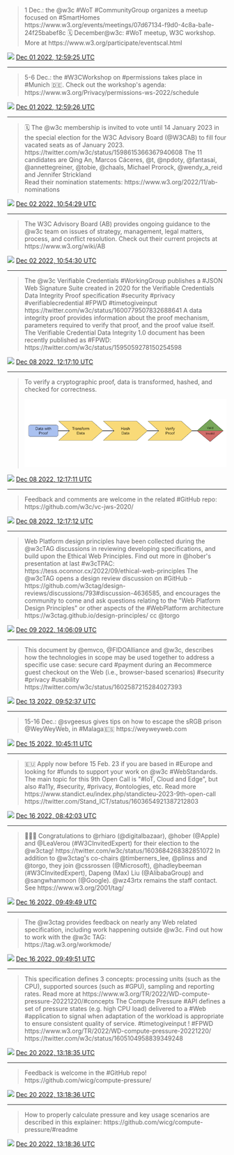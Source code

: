> 1 Dec\.: the @w3c \#WoT \#CommunityGroup organizes a meetup focused on \#SmartHomes  
> https://www\.w3\.org/events/meetings/07d67134\-f9d0\-4c8a\-ba1e\-24f25babef8c
> 🗓️ December@w3c: \#WoT meetup, W3C workshop\. More at https://www\.w3\.org/participate/eventscal\.html

<img src="../media/tweet.ico" width="12" /> [Dec 01 2022, 12:59:25 UTC](https://twitter.com/w3cdevs/status/1598300739579023365)

----

> 5\-6 Dec\.: the \#W3CWorkshop on \#permissions takes place in \#Munich 🇩🇪\. Check out the workshop's agenda: https://www\.w3\.org/Privacy/permissions\-ws\-2022/schedule

<img src="../media/tweet.ico" width="12" /> [Dec 01 2022, 12:59:26 UTC](https://twitter.com/w3cdevs/status/1598300742095458306)

----

> 🗓️ The @w3c membership is invited to vote until 14 January 2023 in the special election for the W3C Advisory Board \(@W3CAB\) to fill four vacated seats as of January 2023\. https://twitter\.com/w3c/status/1598615366367940608
> The 11 candidates are Qing An, Marcos Cáceres, @t, @npdoty, @fantasai, @annettegreiner, @tobie, @chaals, Michael Prorock, @wendy\_a\_reid and Jennifer Strickland   
> Read their nomination statements: https://www\.w3\.org/2022/11/ab\-nominations

<img src="../media/tweet.ico" width="12" /> [Dec 02 2022, 10:54:29 UTC](https://twitter.com/w3cdevs/status/1598631685507121152)

----

> The W3C Advisory Board \(AB\) provides ongoing guidance to the @w3c team on issues of strategy, management, legal matters, process, and conflict resolution\. Check out their current projects at https://www\.w3\.org/wiki/AB

<img src="../media/tweet.ico" width="12" /> [Dec 02 2022, 10:54:30 UTC](https://twitter.com/w3cdevs/status/1598631690456268800)

----

> The @w3c Verifiable Credentials \#WorkingGroup publishes a \#JSON Web Signature Suite created in 2020 for the Verifiable Credentials Data Integrity Proof specification \#security \#privacy \#verifiablecredential  \#FPWD \#timetogiveinput https://twitter\.com/w3c/status/1600779507832688641
> A data integrity proof provides information about the proof mechanism, parameters required to verify that proof, and the proof value itself\.   
> The Verifiable Credential Data Integrity 1\.0 document has been recently published as \#FPWD: https://twitter\.com/w3c/status/1595059278150254598

<img src="../media/tweet.ico" width="12" /> [Dec 08 2022, 12:17:10 UTC](https://twitter.com/w3cdevs/status/1600826819313545217)

----

> To verify a cryptographic proof, data is transformed, hashed, and checked for correctness\. 
> 
> ![](../media/1600826825965375489-FjdHR0-WYAA7kRD.png)

<img src="../media/tweet.ico" width="12" /> [Dec 08 2022, 12:17:11 UTC](https://twitter.com/w3cdevs/status/1600826825965375489)

----

> Feedback and comments are welcome in the related \#GitHub repo: https://github\.com/w3c/vc\-jws\-2020/

<img src="../media/tweet.ico" width="12" /> [Dec 08 2022, 12:17:12 UTC](https://twitter.com/w3cdevs/status/1600826829576687616)

----

> Web Platform design principles have been collected during the @w3cTAG discussions in reviewing developing specifications, and build upon the Ethical Web Principles\. Find out more in @hober's presentation at last \#w3cTPAC: https://tess\.oconnor\.cx/2022/09/ethical\-web\-principles
> The @w3cTAG opens a design review discussion on \#GitHub \- https://github\.com/w3ctag/design\-reviews/discussions/793\#discussion\-4636585, and encourages the community to come and ask questions relating to the "Web Platform Design Principles" or other aspects of the \#WebPlatform architecture https://w3ctag\.github\.io/design\-principles/ cc @torgo

<img src="../media/tweet.ico" width="12" /> [Dec 09 2022, 14:06:09 UTC](https://twitter.com/w3cdevs/status/1601216635289079808)

----

> This document by @emvco, @FIDOAlliance and @w3c, describes how the technologies in scope may be used together to address a specific use case: secure card \#payment during an \#ecommerce guest checkout on the Web \(i\.e\., browser\-based scenarios\) \#security \#privacy \#usability https://twitter\.com/w3c/status/1602587215284027393

<img src="../media/tweet.ico" width="12" /> [Dec 13 2022, 09:52:37 UTC](https://twitter.com/w3cdevs/status/1602602383766437888)

----

> 15\-16 Dec\.: @svgeesus gives tips on how to escape the sRGB prison @WeyWeyWeb, in \#Malaga🇪🇸 https://weyweyweb\.com

<img src="../media/tweet.ico" width="12" /> [Dec 15 2022, 10:45:11 UTC](https://twitter.com/w3cdevs/status/1603340385820049408)

----

> 🇪🇺 Apply now before 15 Feb\. 23 if you are based in \#Europe and looking for \#funds to support your work on @w3c \#WebStandards\. The main topic for this 9th Open Call is "\#IoT, Cloud and Edge", but also \#a11y, \#security, \#privacy, \#ontologies, etc\. Read more https://www\.standict\.eu/index\.php/standicteu\-2023\-9th\-open\-call https://twitter\.com/Stand\_ICT/status/1603654921387212803

<img src="../media/tweet.ico" width="12" /> [Dec 16 2022, 08:42:03 UTC](https://twitter.com/w3cdevs/status/1603671786834595840)

----

> 👏👏👏 Congratulations to @rhiaro \(@digitalbazaar\), @hober \(@Apple\) and @LeaVerou \(\#W3CInvitedExpert\) for their election to the @w3ctag\! https://twitter\.com/w3c/status/1603684268382851072
> In addition to @w3ctag's co\-chairs @timberners\_lee, @plinss and @torgo, they join @cssrossen \(@Microsoft\), @hadleybeeman \(\#W3CInvitedExpert\), Dapeng \(Max\) Liu \(@AlibabaGroup\) and @sangwhanmoon \(@Google\)\. @wz43rtx remains the staff contact\. See https://www\.w3\.org/2001/tag/

<img src="../media/tweet.ico" width="12" /> [Dec 16 2022, 09:49:49 UTC](https://twitter.com/w3cdevs/status/1603688843135385600)

----

> The @w3ctag provides feedback on nearly any Web related specification, including work happening outside @w3c\. Find out how to work with the @w3c TAG:   
> https://tag\.w3\.org/workmode/

<img src="../media/tweet.ico" width="12" /> [Dec 16 2022, 09:49:51 UTC](https://twitter.com/w3cdevs/status/1603688849040969729)

----

> This specification defines 3 concepts: processing units \(such as the CPU\), supported sources \(such as \#GPU\), sampling and reporting rates\. Read more at https://www\.w3\.org/TR/2022/WD\-compute\-pressure\-20221220/\#concepts
> The Compute Pressure \#API defines a set of pressure states \(e\.g\. high CPU load\) delivered to a \#Web \#application to signal when adaptation of the workload is appropriate to ensure consistent quality of service\. \#timetogiveinput \! \#FPWD   
> https://www\.w3\.org/TR/2022/WD\-compute\-pressure\-20221220/ https://twitter\.com/w3c/status/1605104958839349248

<img src="../media/tweet.ico" width="12" /> [Dec 20 2022, 13:18:35 UTC](https://twitter.com/w3cdevs/status/1605190931912790018)

----

> Feedback is welcome in the \#GitHub repo\! https://github\.com/wicg/compute\-pressure/

<img src="../media/tweet.ico" width="12" /> [Dec 20 2022, 13:18:36 UTC](https://twitter.com/w3cdevs/status/1605190936081874944)

----

> How to properly calculate pressure and key usage scenarios are described in this explainer: https://github\.com/wicg/compute\-pressure/\#readme

<img src="../media/tweet.ico" width="12" /> [Dec 20 2022, 13:18:36 UTC](https://twitter.com/w3cdevs/status/1605190934114828288)
